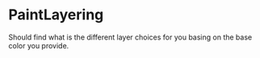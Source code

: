 # PaintLayering
Should find what is the different layer choices for you basing on the base color you provide.
